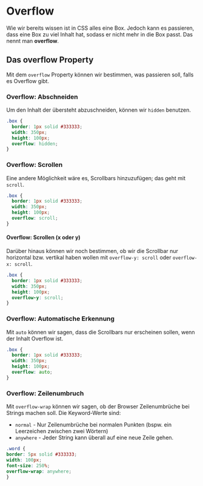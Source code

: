 # Overflow

Wie wir bereits wissen ist in CSS alles eine Box. Jedoch kann es passieren, dass eine Box zu viel Inhalt hat, sodass er nicht mehr in die Box
passt. Das nennt man **overflow**.

## Das overflow Property

Mit dem `overflow` Property können wir bestimmen, was passieren soll, falls es Overflow gibt.

### Overflow: Abschneiden

Um den Inhalt der übersteht abzuschneiden, können wir `hidden` benutzen.

````CSS
.box {
  border: 1px solid #333333;
  width: 350px;
  height: 100px;
  overflow: hidden;
}
````

### Overflow: Scrollen

Eine andere Möglichkeit wäre es, Scrollbars hinzuzufügen; das geht mit
`scroll`.

````CSS
.box {
  border: 1px solid #333333;
  width: 350px;
  height: 100px;
  overflow: scroll;
}
````

#### Overflow: Scrollen (x oder y)

Darüber hinaus können wir noch bestimmen, ob wir die Scrollbar nur horizontal bzw. vertikal haben wollen mit `overflow-y: scroll` oder
`overflow-x: scroll`.

````CSS
.box {
  border: 1px solid #333333;
  width: 350px;
  height: 100px;
  overflow-y: scroll;
}
````

### Overflow: Automatische Erkennung

Mit `auto` können wir sagen, dass die Scrollbars nur erscheinen sollen, wenn der Inhalt Overflow ist.

````CSS
.box {
  border: 1px solid #333333;
  width: 350px;
  height: 100px;
  overflow: auto;
}
````

### Overflow: Zeilenumbruch

Mit `overflow-wrap` können wir sagen, ob der Browser Zeilenumbrüche bei Strings machen soll. Die Keyword-Werte sind:

- `normal` - Nur Zeilenumbrüche bei normalen Punkten (bspw. ein Leerzeichen zwischen zwei Wörtern)
- `anywhere` - Jeder String kann überall auf eine neue Zeile gehen.

````CSS
.word {
border: 5px solid #333333;
width: 100px;
font-size: 250%;
overflow-wrap: anywhere;
}
````
